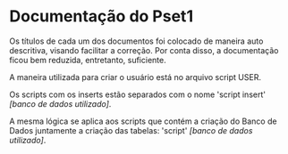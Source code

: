 # Documentação do Pset1

Os títulos de cada um dos documentos foi colocado de maneira auto descritiva, visando facilitar a correção.
Por conta disso, a documentação ficou bem reduzida, entretanto, suficiente.

A maneira utilizada para criar o usuário está no arquivo script USER.

Os scripts com os inserts estão separados com o nome 'script insert' *[banco de dados utilizado]*. 

A mesma lógica se aplica aos scripts que contém a criação do Banco de Dados juntamente a criação das tabelas: 'script' *[banco de dados utilizado]*.
